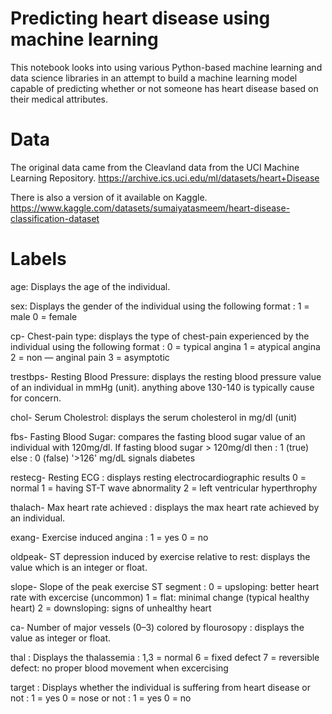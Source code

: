 # Predicting heart disease using machine learning
This notebook looks into using various Python-based machine learning and data science libraries in an attempt to build a machine learning model capable of predicting whether or not someone has heart disease based on their medical attributes.

# Data
The original data came from the Cleavland data from the UCI Machine Learning Repository. https://archive.ics.uci.edu/ml/datasets/heart+Disease

There is also a version of it available on Kaggle. https://www.kaggle.com/datasets/sumaiyatasmeem/heart-disease-classification-dataset

# Labels
age: Displays the age of the individual.

sex: Displays the gender of the individual using the following format : 1 = male 0 = female

cp- Chest-pain type: displays the type of chest-pain experienced by the individual using the following format : 0 = typical angina 1 = atypical angina 2 = non — anginal pain 3 = asymptotic

trestbps- Resting Blood Pressure: displays the resting blood pressure value of an individual in mmHg (unit). anything above 130-140 is typically cause for concern.

chol- Serum Cholestrol: displays the serum cholesterol in mg/dl (unit)

fbs- Fasting Blood Sugar: compares the fasting blood sugar value of an individual with 120mg/dl. If fasting blood sugar > 120mg/dl then : 1 (true) else : 0 (false) '>126' mg/dL signals diabetes

restecg- Resting ECG : displays resting electrocardiographic results 0 = normal 1 = having ST-T wave abnormality 2 = left ventricular hyperthrophy

thalach- Max heart rate achieved : displays the max heart rate achieved by an individual.

exang- Exercise induced angina : 1 = yes 0 = no

oldpeak- ST depression induced by exercise relative to rest: displays the value which is an integer or float.

slope- Slope of the peak exercise ST segment : 0 = upsloping: better heart rate with excercise (uncommon) 1 = flat: minimal change (typical healthy heart) 2 = downsloping: signs of unhealthy heart

ca- Number of major vessels (0–3) colored by flourosopy : displays the value as integer or float.

thal : Displays the thalassemia : 1,3 = normal 6 = fixed defect 7 = reversible defect: no proper blood movement when excercising

target : Displays whether the individual is suffering from heart disease or not : 1 = yes 0 = nose or not : 1 = yes 0 = no
